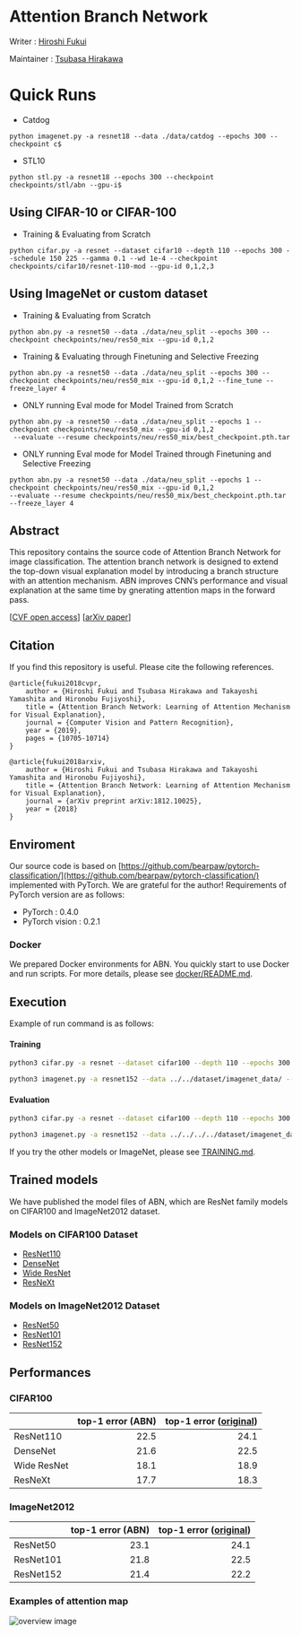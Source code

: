 # Attention Branch Network

Writer : [Hiroshi Fukui](https://github.com/Hiroshi-Fukui)

Maintainer : [Tsubasa Hirakawa](https://github.com/thirakawa)

# Quick Runs


- Catdog
```
python imagenet.py -a resnet18 --data ./data/catdog --epochs 300 --checkpoint c$
```

- STL10
```
python stl.py -a resnet18 --epochs 300 --checkpoint checkpoints/stl/abn --gpu-i$
```


## Using CIFAR-10 or CIFAR-100
- Training & Evaluating from Scratch
```
python cifar.py -a resnet --dataset cifar10 --depth 110 --epochs 300 --schedule 150 225 --gamma 0.1 --wd 1e-4 --checkpoint checkpoints/cifar10/resnet-110-mod --gpu-id 0,1,2,3
```

## Using ImageNet or custom dataset
- Training & Evaluating from Scratch
```
python abn.py -a resnet50 --data ./data/neu_split --epochs 300 --checkpoint checkpoints/neu/res50_mix --gpu-id 0,1,2
```

- Training & Evaluating through Finetuning and Selective Freezing
```
python abn.py -a resnet50 --data ./data/neu_split --epochs 300 --checkpoint checkpoints/neu/res50_mix --gpu-id 0,1,2 --fine_tune --freeze_layer 4
```

- ONLY running Eval mode for Model Trained from Scratch
```
python abn.py -a resnet50 --data ./data/neu_split --epochs 1 --checkpoint checkpoints/neu/res50_mix --gpu-id 0,1,2
 --evaluate --resume checkpoints/neu/res50_mix/best_checkpoint.pth.tar
```

- ONLY running Eval mode for Model Trained through Finetuning and Selective Freezing
```
python abn.py -a resnet50 --data ./data/neu_split --epochs 1 --checkpoint checkpoints/neu/res50_mix --gpu-id 0,1,2
--evaluate --resume checkpoints/neu/res50_mix/best_checkpoint.pth.tar --freeze_layer 4
```

## Abstract
This repository contains the source code of Attention Branch Network for image classification. The attention branch network is designed to extend the top-down visual explanation model by introducing a branch structure with an attention mechanism. ABN improves CNN’s performance and visual explanation at the same time by gnerating attention maps in the forward pass.

[[CVF open access](http://openaccess.thecvf.com/content_CVPR_2019/html/Fukui_Attention_Branch_Network_Learning_of_Attention_Mechanism_for_Visual_Explanation_CVPR_2019_paper.html)]
[[arXiv paper](https://arxiv.org/abs/1812.10025)]




## Citation
If you find this repository is useful. Please cite the following references.
```
@article{fukui2018cvpr,
    author = {Hiroshi Fukui and Tsubasa Hirakawa and Takayoshi Yamashita and Hironobu Fujiyoshi},
    title = {Attention Branch Network: Learning of Attention Mechanism for Visual Explanation},
    journal = {Computer Vision and Pattern Recognition},
    year = {2019},
    pages = {10705-10714}
}
```
```
@article{fukui2018arxiv,
    author = {Hiroshi Fukui and Tsubasa Hirakawa and Takayoshi Yamashita and Hironobu Fujiyoshi},
    title = {Attention Branch Network: Learning of Attention Mechanism for Visual Explanation},
    journal = {arXiv preprint arXiv:1812.10025},
    year = {2018}
}  
```




## Enviroment
Our source code is based on [https://github.com/bearpaw/pytorch-classification/](https://github.com/bearpaw/pytorch-classification/) implemented with PyTorch. We are grateful for the author!
Requirements of PyTorch version are as follows:
- PyTorch : 0.4.0
- PyTorch vision : 0.2.1

### Docker
We prepared Docker environments for ABN. You quickly start to use Docker and run scripts.
For more details, please see [docker/README.md](https://github.com/machine-perception-robotics-group/attention_branch_network/blob/master/docker/README.md).




## Execution
Example of run command is as follows:

#### Training
```bash
python3 cifar.py -a resnet --dataset cifar100 --depth 110 --epochs 300 --schedule 150 225 --gamma 0.1 --wd 1e-4 --checkpoint checkpoints/cifar100/resnet-110 --gpu-id 0,1

python3 imagenet.py -a resnet152 --data ../../dataset/imagenet_data/ --epochs 90 --schedule 31 61 --gamma 0.1 -c checkpoints/imagenet/resnet152 --gpu-id 4,5,6,7 --test-batch 100
```

#### Evaluation
```bash
python3 cifar.py -a resnet --dataset cifar100 --depth 110 --epochs 300 --schedule 150 225 --gamma 0.1 --wd 1e-4 --checkpoint checkpoints/cifar100/resnet-110 --gpu-id 0,1 --evaluate --resume checkpoints/cifar100/resnet-110/model_best.pth.tar

python3 imagenet.py -a resnet152 --data ../../../../dataset/imagenet_data/ --epochs 90 --schedule 31 61 --gamma 0.1 -c checkpoints/imagenet/resnet152 --gpu-id 4,5,6 --test-batch 10 --evaluate --resume checkpoints/imagenet/resnet152/model_best.pth.tar
```

If you try the other models or ImageNet, please see [TRAINING.md](https://github.com/machine-perception-robotics-group/attention_branch_network/blob/master/TRAINING.md).




## Trained models
We have published the model files of ABN, which are ResNet family models on CIFAR100 and ImageNet2012 dataset. 

### Models on CIFAR100 Dataset
- [ResNet110](https://drive.google.com/open?id=1Wp7_tIXjq24KSI2VaL9V2N8NRlASLETD)
- [DenseNet](https://drive.google.com/open?id=17ILqWvDJzFFZ603CpeoGaYrt6mhUF-B5)
- [Wide ResNet](https://drive.google.com/open?id=1GRDwdtUV2Q2LhDL0NZyzh5b4pj4CEJtv)
- [ResNeXt](https://drive.google.com/open?id=1CIneC_Y1P_sYEgndC8mR-sAJlS-2eJg5)

### Models on ImageNet2012 Dataset
- [ResNet50](https://drive.google.com/open?id=1SRtzbnE-IpB5talp7PLNK1mzMV3UPQNV)
- [ResNet101](https://drive.google.com/open?id=1B5jBHTfskKAgNpsFm9iADn1lskn2UWyk)
- [ResNet152](https://drive.google.com/open?id=1ZFq0ubZitsuOwPhrQopQOqVW5-KXflFr)




## Performances
### CIFAR100
|  | top-1 error (ABN) | top-1 error ([original](https://github.com/bearpaw/pytorch-classification)) |
|:------------|------------:|------------:|
| ResNet110   |        22.5 |        24.1 |
| DenseNet    |        21.6 |        22.5 |
| Wide ResNet |        18.1 |        18.9 |
| ResNeXt     |        17.7 |        18.3 |

### ImageNet2012
|  | top-1 error (ABN) | top-1 error ([original](https://github.com/bearpaw/pytorch-classification)) |
|:------------|------------:|------------:|
| ResNet50    |        23.1 |        24.1 |
| ResNet101   |        21.8 |        22.5 |
| ResNet152   |        21.4 |        22.2 |

### Examples of attention map
![overview image](./example.jpeg)



